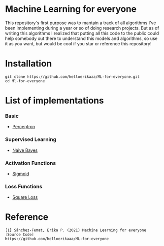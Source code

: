 # Machine Learning for everyone

This repository's first purpose was to mantain a track of all algorithms I've been implementing during a year or so of doing research projects. But as of writing this algorithms I realized that putting all this code to the public could help somebody out there to understand this models and algorithms, so use it as you want, but would be cool if you star or reference this repository!

# Installation
```
git clone https://github.com/helloerikaaa/ML-for-everyone.git
cd Ml-for-everyone
```
# List of implementations

### Basic
* [Perceptron](https://github.com/helloerikaaa/ML-for-everyone/blob/main/basic/perceptron.py)

### Supervised Learning
* [Naive Bayes](https://github.com/helloerikaaa/ML-for-everyone/blob/main/supervised_learning/naive_bayes.py)

### Activation Functions
* [Sigmoid](https://github.com/helloerikaaa/ML-for-everyone/blob/main/basic/perceptron.py)

### Loss Functions
* [Square Loss](https://github.com/helloerikaaa/ML-for-everyone/blob/main/utils/loss_functions.py)


# Reference
```
[1] Sánchez-Femat, Erika P. (2021) Machine Learning for everyone [Source Code]
https://github.com/helloerikaaa/ML-for-everyone
```